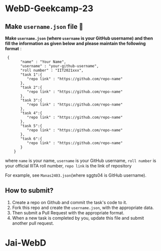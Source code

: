 # WebD-Geekcamp-23

## Make `username.json` file 📣

**Make `username.json` (where `username` is your GitHub username) and then fill the information as given below and please maintain the following format** :

```
 {
       "name" : "Your Name",
       "username" : "your-github-username",
       "roll number" : "IIT2021xxx",
       "task 1":{
          "repo link" : "https://github.com/repo-name"
       },
       "task 2":{
          "repo link" : "https://github.com/repo-name"
       },
       "task 3":{
          "repo link" : "https://github.com/repo-name"
       },
       "task 4":{
          "repo link" : "https://github.com/repo-name"
       },
       "task 5":{
          "repo link" : "https://github.com/repo-name"
       },
       "task 6":{
          "repo link" : "https://github.com/repo-name"
       }
    }
```

where `name` is your name,
`username` is your GitHub username,
`roll number` is your official IIITA roll number,
`repo link` is the link of repository

For example, see `Manas2403.json`(where sggts04 is GitHub username).

## How to submit?

1. Create a repo on Github and commit the task's code to it.
2. Fork this repo and create the `username.json`, with the appropriate data.
3. Then submit a Pull Request with the appropriate format.
4. When a new task is completed by you, update this file and submit another pull request.

# Jai-WebD
